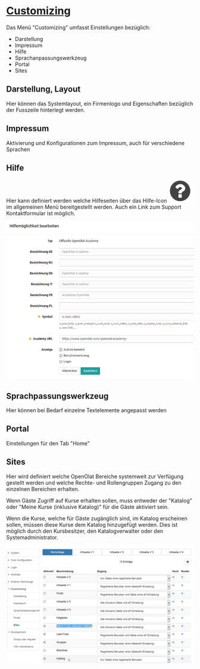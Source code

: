 #  [Customizing](Customizing.html)

Das Menü "Customizing" umfasst Einstellungen bezüglich:

  * Darstellung
  * Impressum
  * Hilfe
  * Sprachanpassungswerkzeug
  * Portal
  * Sites

## Darstellung, Layout

Hier können das Systemlayout, ein Firmenlogo und Eigenschaften bezüglich der
Fusszeile hinterlegt werden.

## Impressum

Aktivierung und Konfigurationen zum Impressum, auch für verschiedene Sprachen

## Hilfe

Hier kann definiert werden welche Hilfeseiten über das Hilfe-Icon
![](assets/help-1.png)im
allgemeinen Menü bereitgestellt werden. Auch ein Link zum Support
Kontaktformular ist möglich.

![](assets/Hilfemoeglichkeiten.png)

## Sprachpassungswerkzeug

Hier können bei Bedarf einzelne Textelemente angepasst werden

## Portal

Einstellungen für den Tab "Home"

## Sites

Hier wird definiert welche OpenOlat Bereiche systemweit zur Verfügung gestellt
werden und welche Rechte- und Rollengruppen Zugang zu den einzelnen Bereichen
erhalten.

Wenn Gäste Zugriff auf Kurse erhalten sollen, muss entweder der "Katalog" oder
"Meine Kurse (inklusive Katalog)" für die Gäste aktiviert sein.

Wenn die Kurse, welche für Gäste zugänglich sind, im Katalog erscheinen
sollen, müssen diese Kurse dem Katalog hinzugefügt werden. Dies ist möglich
durch den Kursbesitzer, den Katalogverwalter oder den Systemadministrator.

![](assets/admin_customice_sites.jpg)

  

  


